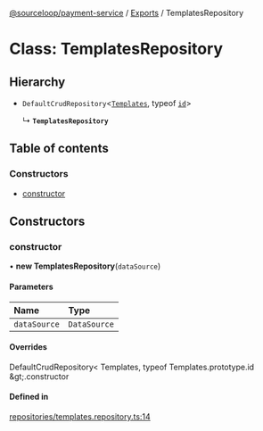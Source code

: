 [@sourceloop/payment-service](../README.md) / [Exports](../modules.md) / TemplatesRepository

# Class: TemplatesRepository

## Hierarchy

- `DefaultCrudRepository`<[`Templates`](Templates.md), typeof [`id`](Templates.md#id)\>

  ↳ **`TemplatesRepository`**

## Table of contents

### Constructors

- [constructor](TemplatesRepository.md#constructor)

## Constructors

### constructor

• **new TemplatesRepository**(`dataSource`)

#### Parameters

| Name | Type |
| :------ | :------ |
| `dataSource` | `DataSource` |

#### Overrides

DefaultCrudRepository&lt;
  Templates,
  typeof Templates.prototype.id
\&gt;.constructor

#### Defined in

[repositories/templates.repository.ts:14](https://github.com/sourcefuse/loopback4-microservice-catalog/blob/b93c60ac7/services/payment-service/src/repositories/templates.repository.ts#L14)
